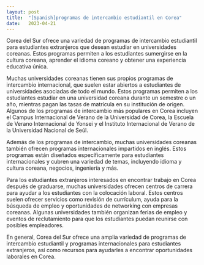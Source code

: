 ```yaml
---
layout: post
title:  "[Spanish]programas de intercambio estudiantil en Corea"
date:   2023-04-21
---
```


Corea del Sur ofrece una variedad de programas de intercambio estudiantil para estudiantes extranjeros que desean estudiar en universidades coreanas. Estos programas permiten a los estudiantes sumergirse en la cultura coreana, aprender el idioma coreano y obtener una experiencia educativa única.

Muchas universidades coreanas tienen sus propios programas de intercambio internacional, que suelen estar abiertos a estudiantes de universidades asociadas de todo el mundo. Estos programas permiten a los estudiantes estudiar en una universidad coreana durante un semestre o un año, mientras pagan las tasas de matrícula en su institución de origen. Algunos de los programas de intercambio más populares en Corea incluyen el Campus Internacional de Verano de la Universidad de Corea, la Escuela de Verano Internacional de Yonsei y el Instituto Internacional de Verano de la Universidad Nacional de Seúl.

Además de los programas de intercambio, muchas universidades coreanas también ofrecen programas internacionales impartidos en inglés. Estos programas están diseñados específicamente para estudiantes internacionales y cubren una variedad de temas, incluyendo idioma y cultura coreana, negocios, ingeniería y más.

Para los estudiantes extranjeros interesados en encontrar trabajo en Corea después de graduarse, muchas universidades ofrecen centros de carrera para ayudar a los estudiantes con la colocación laboral. Estos centros suelen ofrecer servicios como revisión de currículum, ayuda para la búsqueda de empleo y oportunidades de networking con empresas coreanas. Algunas universidades también organizan ferias de empleo y eventos de reclutamiento para que los estudiantes puedan reunirse con posibles empleadores.

En general, Corea del Sur ofrece una amplia variedad de programas de intercambio estudiantil y programas internacionales para estudiantes extranjeros, así como recursos para ayudarles a encontrar oportunidades laborales en Corea.